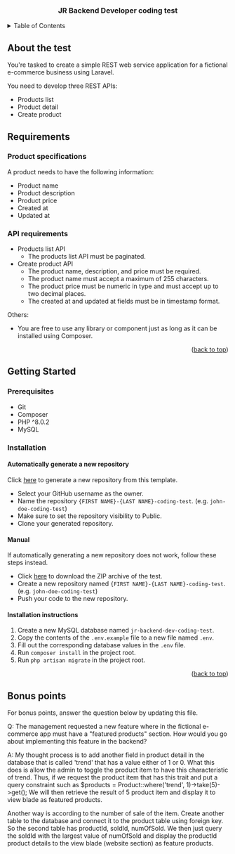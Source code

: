 <a name="readme-top"></a>

<div align="center">
    <h3 align="center">JR Backend Developer coding test</h3>
</div>

<!-- TABLE OF CONTENTS -->
<details>
  <summary>Table of Contents</summary>
  <ol>
    <li>
      <a href="#about-the-test">About the test</a>
    </li>
    <li>
      <a href="#requirements">Requirements</a>
      <ul>
        <li><a href="#product-specifications">Product specifications</a></li>
        <li><a href="#api-requirements">API Requirements</a></li>
      </ul>
    </li>
    <li>
      <a href="#getting-started">Getting started</a>
      <ul>
        <li><a href="#prerequisites">Prerequisites</a></li>
        <li><a href="#installation">Installation</a></li>
      </ul>
    </li>
    <li>
      <a href="#bonus-points">Bonus points</a>
    </li>
  </ol>
</details>

<!-- ABOUT THE TEST -->
## About the test

You're tasked to create a simple REST web service application for a fictional e-commerce business using Laravel.

You need to develop three REST APIs:

* Products list
* Product detail
* Create product

<!-- REQUIREMENTS -->
## Requirements

### Product specifications

A product needs to have the following information:

* Product name
* Product description
* Product price
* Created at
* Updated at

### API requirements

* Products list API
  * The products list API must be paginated.
* Create product API
  * The product name, description, and price must be required.
  * The product name must accept a maximum of 255 characters.
  * The product price must be numeric in type and must accept up to two decimal places.
  * The created at and updated at fields must be in timestamp format.
  
 Others:
 * You are free to use any library or component just as long as it can be installed using Composer.

<p align="right">(<a href="#readme-top">back to top</a>)</p>

<!-- GETTING STARTED -->
## Getting Started

### Prerequisites

* Git
* Composer
* PHP ^8.0.2
* MySQL

### Installation

#### Automatically generate a new repository
Click <a href="https://github.com/QualityTrade/jr-backend-dev-coding-test/generate" target="_blank">here</a> to generate a new repository from this template.

* Select your GitHub username as the owner.
* Name the repository `{FIRST NAME}-{LAST NAME}-coding-test`. (e.g. `john-doe-coding-test`)
* Make sure to set the repository visibility to Public.
* Clone your generated repository.

#### Manual
If automatically generating a new repository does not work, follow these steps instead.

* Click <a href="https://github.com/QualityTrade/jr-backend-dev-coding-test/archive/refs/heads/main.zip">here</a> to download the ZIP archive of the test.
* Create a new repository named `{FIRST NAME}-{LAST NAME}-coding-test`. (e.g. `john-doe-coding-test`)
* Push your code to the new repository.

#### Installation instructions
1. Create a new MySQL database named `jr-backend-dev-coding-test`.
2. Copy the contents of the `.env.example` file to a new file named `.env`.
3. Fill out the corresponding database values in the `.env` file.
4. Run `composer install` in the project root.
5. Run `php artisan migrate` in the project root.

<p align="right">(<a href="#readme-top">back to top</a>)</p>

<!-- BONUS POINTS -->
## Bonus points

For bonus points, answer the question below by updating this file.

Q: The management requested a new feature where in the fictional e-commerce app must have a "featured products" section.
How would you go about implementing this feature in the backend?

A: My thought process is to add another field in product detail in the database that is called 'trend' that has a value either of 1 or 0. What this does is allow the admin to toggle the product item to have this characteristic of trend. Thus, if we request the product item that has this trait and put a query constraint such as $products = Product::where('trend', 1)->take(5)->get(); We will then retrieve the result of 5 product item and display it to view blade as featured products.

Another way is according to the number of sale of the item. Create another table to the database and connect it to the product table using foreign key. So the second table has productId, soldId, numOfSold. We then just query the soldId with the largest value of numOfSold and display the productId product details to the view blade (website section) as feature products.
